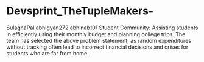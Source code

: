 # Devsprint_TheTupleMakers-
SulagnaPal
abhigyan272
abhinab101 
Student Community: Assisting students in efficiently using their monthly budget and planning college trips.
The team has selected the above problem statement, as random expenditures without tracking often lead to incorrect financial decisions and crises for students who are far from home.
